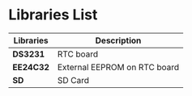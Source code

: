 # Libraries List
Libraries       | Description
----------------|----------------------
**DS3231**      | RTC board
**EE24C32**     | External EEPROM on RTC board
**SD**          | SD Card
